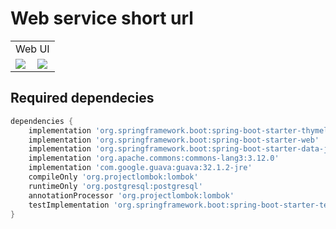 # Web service short url

<table>
	<tbody>
		<tr>
			<td colspan="2" align="center">Web UI</td>
		</tr>
		<tr>
			<td><img src="https://github.com/dcct0r/short-url/assets/111187206/31f062de-7a8e-48e0-8e9f-532252e2e7f5"></td>
			<td> <img src="https://github.com/dcct0r/short-url/assets/111187206/47bb690a-d8b4-4967-9959-0802ff0dfc2d"</td>
		</tr>
	</tbody>
</table>


## Required dependecies
```gradle
dependencies {
    implementation 'org.springframework.boot:spring-boot-starter-thymeleaf'
    implementation 'org.springframework.boot:spring-boot-starter-web'
    implementation 'org.springframework.boot:spring-boot-starter-data-jpa'
    implementation 'org.apache.commons:commons-lang3:3.12.0'
    implementation 'com.google.guava:guava:32.1.2-jre'
    compileOnly 'org.projectlombok:lombok'
    runtimeOnly 'org.postgresql:postgresql'
    annotationProcessor 'org.projectlombok:lombok'
    testImplementation 'org.springframework.boot:spring-boot-starter-test'
}
```
